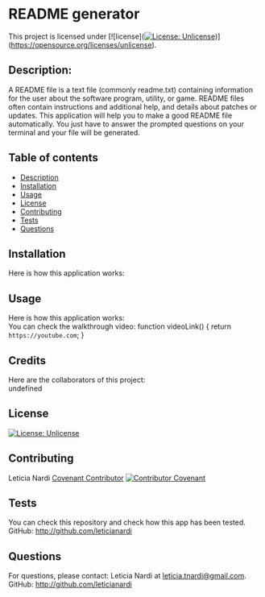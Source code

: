 # README generator

 This project is licensed under [![license]([![License: Unlicense](https://img.shields.io/badge/license-UNLICENSED-blue.svg)](http://unlicense.org/))](https://opensource.org/licenses/unlicense).

  
 ## Description:
 A README file is a text file (commonly readme.txt) containing information for the user about the software program, utility, or game. README files often contain instructions and additional help, and details about patches or updates. This application will help you to make a good README file automatically. You just have to answer the prompted questions on your terminal and your file will be generated.
    
    
 ## Table of contents
 * [Description](#description)
 * [Installation](#installation)
 * [Usage](#usage)
 * [License](#license)
 * [Contributing](#contributing)
 * [Tests](#tests)
 * [Questions](#questions)
    
 ## Installation
 Here is how this application works:

 ## Usage
 Here is how this application works:
  <br />
 You can check the walkthrough video: function videoLink() {
 return `https://youtube.com`;
}

 ## Credits
 Here are the collaborators of this project:  
 undefined

 ## License
 [![License: Unlicense](https://img.shields.io/badge/license-UNLICENSED-blue.svg)](http://unlicense.org/)

 ## Contributing
 Leticia Nardi
 [Covenant Contributor](https://www.contributor-covenant.org/)
 [![Contributor Covenant](https://img.shields.io/badge/Contributor%20Covenant-2.1-4baaaa.svg)](code_of_conduct.md)
 
 ## Tests
 You can check this repository and check how this app has been tested.
 GitHub: http://github.com/leticianardi  
 
 ## Questions
 For questions, please contact: Leticia Nardi at leticia.tnardi@gmail.com.
 GitHub: http://github.com/leticianardi 